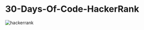 # 30-Days-Of-Code-HackerRank
![hackerrank](https://user-images.githubusercontent.com/62550592/88549762-54f34400-d03e-11ea-8568-add727797335.png)
